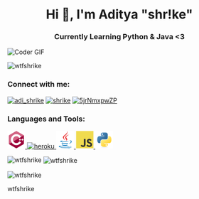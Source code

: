 <h1 align="center">Hi 👋, I'm Aditya "shr!ke"</h1>
<h3 align="center">Currently Learning Python & Java <3</h3>
<img alt="Coder GIF" height=250 width=350 src="https://cdn.dribbble.com/users/730703/screenshots/6581243/avento.gif" />
  
<p align="left"> <img src="https://komarev.com/ghpvc/?username=wtfshrike&label=Profile%20views&color=0e75b6&style=flat" alt="wtfshrike" /> </p>

<h3 align="left">Connect with me:</h3>
<p align="left">
<a href="https://instagram.com/adi_shrike" target="blank"><img align="center" src="https://raw.githubusercontent.com/rahuldkjain/github-profile-readme-generator/master/src/images/icons/Social/instagram.svg" alt="adi_shrike" height="30" width="40" /></a>
<a href="https://www.youtube.com/c/shrikygaming" target="blank"><img align="center" src="https://raw.githubusercontent.com/rahuldkjain/github-profile-readme-generator/master/src/images/icons/Social/youtube.svg" alt="shrike" height="30" width="40" /></a>
<a href="https://discord.gg/5jrNmxpwZP" target="blank"><img align="center" src="https://raw.githubusercontent.com/rahuldkjain/github-profile-readme-generator/master/src/images/icons/Social/discord.svg" alt="5jrNmxpwZP" height="30" width="40" /></a>
</p>

<h3 align="left">Languages and Tools:</h3>
<p align="left"> <a href="https://www.w3schools.com/cpp/" target="_blank" rel="noreferrer"> <img src="https://raw.githubusercontent.com/devicons/devicon/master/icons/cplusplus/cplusplus-original.svg" alt="cplusplus" width="40" height="40"/> </a> <a href="https://heroku.com" target="_blank" rel="noreferrer"> <img src="https://www.vectorlogo.zone/logos/heroku/heroku-icon.svg" alt="heroku" width="40" height="40"/> </a> <a href="https://www.java.com" target="_blank" rel="noreferrer"> <img src="https://raw.githubusercontent.com/devicons/devicon/master/icons/java/java-original.svg" alt="java" width="40" height="40"/> </a> <a href="https://developer.mozilla.org/en-US/docs/Web/JavaScript" target="_blank" rel="noreferrer"> <img src="https://raw.githubusercontent.com/devicons/devicon/master/icons/javascript/javascript-original.svg" alt="javascript" width="40" height="40"/> </a> <a href="https://www.python.org" target="_blank" rel="noreferrer"> <img src="https://raw.githubusercontent.com/devicons/devicon/master/icons/python/python-original.svg" alt="python" width="40" height="40"/> </a> </p>

<p><img align="left" src="https://github-readme-stats.vercel.app/api/top-langs?username=wtfshrike&show_icons=true&locale=en&layout=compact" alt="wtfshrike" /></p>

<p>&nbsp;<img align="center" src="https://github-readme-stats.vercel.app/api?username=wtfshrike&show_icons=true&locale=en" alt="wtfshrike" /></p>

<p><img align="center" src="https://github-readme-streak-stats.herokuapp.com/?user=wtfshrike&" alt="wtfshrike" /></p>

wtfshrike 
